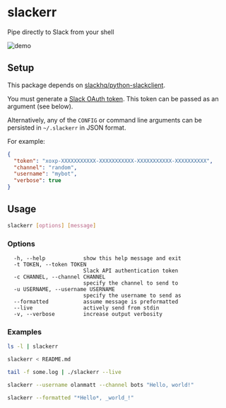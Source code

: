 # slackerr
Pipe directly to Slack from your shell

![demo](http://i.imgur.com/HBFTRcA.gif)

## Setup
This package depends on [slackhq/python-slackclient](https://github.com/slackhq/python-slackclient).

You must generate a [Slack OAuth token](https://api.slack.com/docs/oauth-test-tokens). This token can be passed as an argument (see below).

Alternatively, any of the `CONFIG` or command line arguments can be persisted in `~/.slackerr` in JSON format.

For example:

```json
{
  "token": "xoxp-XXXXXXXXXXX-XXXXXXXXXXX-XXXXXXXXXXX-XXXXXXXXXX",
  "channel": "random",
  "username": "mybot",
  "verbose": true
}
```

## Usage

```sh
slackerr [options] [message]
```

### Options
```
  -h, --help            show this help message and exit
  -t TOKEN, --token TOKEN
                        Slack API authentication token
  -c CHANNEL, --channel CHANNEL
                        specify the channel to send to
  -u USERNAME, --username USERNAME
                        specify the username to send as
  --formatted           assume message is preformatted
  --live                actively send from stdin
  -v, --verbose         increase output verbosity
```

### Examples

```sh
ls -l | slackerr
```

```sh
slackerr < README.md
```

```sh
tail -f some.log | ./slackerr --live
```

```sh
slackerr --username olanmatt --channel bots "Hello, world!"
```

```sh
slackerr --formatted "*Hello*, _world_!"
```
